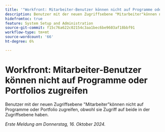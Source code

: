 ```yaml
---
title: '"Workfront: Mitarbeiter-Benutzer können nicht auf Programme oder Portfolios zugreifen'
description: Benutzer mit der neuen Zugriffsebene "Mitarbeiter"können nicht auf Programme oder Portfolio zugreifen, obwohl sie Zugriff auf beide in der Zugriffsebene haben.
hidefromtoc: true
feature: System Setup and Administration
source-git-commit: f15c76a622c02154c3aa1bec6be9603af18bbf91
workflow-type: tm+mt
source-wordcount: '66'
ht-degree: 6%

---
```


# Workfront: Mitarbeiter-Benutzer können nicht auf Programme oder Portfolios zugreifen

Benutzer mit der neuen Zugriffsebene &quot;Mitarbeiter&quot;können nicht auf Programme oder Portfolio zugreifen, obwohl sie Zugriff auf beide in der Zugriffsebene haben.

_Erste Meldung am Donnerstag, 16. Oktober 2024._
